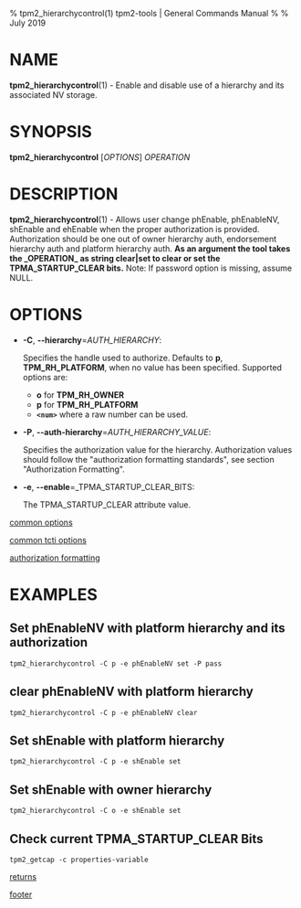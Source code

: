% tpm2_hierarchycontrol(1) tpm2-tools | General Commands Manual
%
% July 2019

# NAME

**tpm2_hierarchycontrol**(1) - Enable and disable use of a hierarchy and its
associated NV storage.

# SYNOPSIS

**tpm2_hierarchycontrol** [*OPTIONS*] _OPERATION_

# DESCRIPTION

**tpm2_hierarchycontrol**(1) - Allows user change phEnable, phEnableNV,
shEnable and ehEnable when the proper authorization is provided. Authorization
 should be one out of owner hierarchy auth, endorsement hierarchy auth and
 platform hierarchy auth. **As an argument the tool takes the \_OPERATION\_ as
 string clear|set to clear or set the TPMA_STARTUP_CLEAR bits.**
Note: If password option is missing, assume NULL.

# OPTIONS

  * **-C**, **\--hierarchy**=_AUTH\_HIERARCHY_:

    Specifies the handle used to authorize. Defaults to **p**, **TPM_RH_PLATFORM**,
    when no value has been specified.
    Supported options are:
      * **o** for **TPM_RH_OWNER**
      * **p** for **TPM_RH_PLATFORM**
      * **`<num>`** where a raw number can be used.

  * **-P**, **\--auth-hierarchy**=_AUTH\_HIERARCHY\_VALUE_:

    Specifies the authorization value for the hierarchy. Authorization values
    should follow the "authorization formatting standards", see section
    "Authorization Formatting".

  * **-e**, **\--enable**=_TPMA\_STARTUP\_CLEAR\_BITS:

    The TPMA_STARTUP_CLEAR attribute value.

[common options](common/options.md)

[common tcti options](common/tcti.md)

[authorization formatting](common/authorizations.md)

# EXAMPLES

## Set phEnableNV with platform hierarchy and its authorization
```
tpm2_hierarchycontrol -C p -e phEnableNV set -P pass
```

## clear phEnableNV with platform hierarchy
```
tpm2_hierarchycontrol -C p -e phEnableNV clear
```

## Set shEnable with platform hierarchy
```
tpm2_hierarchycontrol -C p -e shEnable set
```

## Set shEnable with owner hierarchy
```
tpm2_hierarchycontrol -C o -e shEnable set
```

## Check current TPMA_STARTUP_CLEAR Bits
```
tpm2_getcap -c properties-variable
```

[returns](common/returns.md)

[footer](common/footer.md)
